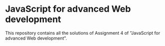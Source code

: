 # JavaScript for advanced Web development

This repository contains all the solutions of Assignment 4 of "JavaScript for advanced Web development".
